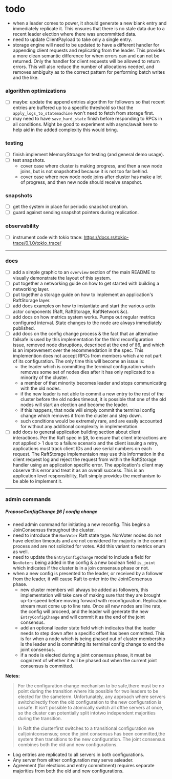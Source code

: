 todo
====
- when a leader comes to power, it should generate a new blank entry and immediately replicate it. This ensures that there is no stale data due to a recent leader election where there was uncommitted data.
- need to update ClientPayload to take only a single entry.
- storage engine will need to be updated to have a different handler for appending client requests and replicating from the leader. This provides a more clean semantic difference for when errors can and can not be returned. Only the handler for client requests will be allowed to return errors. This will also reduce the number of allocations needed, and removes ambiguity as to the correct pattern for performing batch writes and the like.

### algorithm optimizations
- [ ] maybe: update the append entries algorithm for followers so that recent entries are buffered up to a specific threshold so that the `apply_logs_to_statemachine` won't need to fetch from storage first.
- [ ] may need to have `save_hard_state` finish before responding to RPCs in all conditions. Might be good to experiment with async/await here to help aid in the added complexity this would bring.

### testing
- [ ] finish implement MemoryStroage for testing (and general demo usage).
- [ ] test snapshots.
    - cover case where cluster is making progress, and then a new node joins, but is not snapshotted because it is not too far behind.
    - cover case where new node node joins after cluster has make a lot of progress, and then new node should receive snapshot.

### snapshots
- [ ] get the system in place for periodic snapshot creation.
- [ ] guard against sending snapshot pointers during replication.

### observability
- [ ] instrument code with tokio trace: https://docs.rs/tokio-trace/0.1.0/tokio_trace/

----

### docs
- [ ] add a simple graphic to an `overview` section of the main README to visually demonstrate the layout of this system.
- [ ] put together a networking guide on how to get started with building a networking layer.
- [ ] put together a storage guide on how to implement an application's RaftStorage layer.
- [ ] add docs examples on how to instantiate and start the various actix actor components (Raft, RaftStorage, RaftNetwork &c).
- [ ] add docs on how metrics system works. Pumps out regular metrics configured interval. State changes to the node are always immediately published.
- [ ] add docs on the config change process & the fact that an alternative failsafe is used by this implementation for the third reconfiguration issue, removed node disruptions, described at the end of §6, and which is an improvement over the recommendation in the spec. This implemention does not accept RPCs from members which are not part of its configuration. The only time this will become an issue is:
    - the leader which is committing the terminal configuration which removes some set of nodes dies after it has only replicated to a minority of the cluster.
    - a member of that minority becomes leader and stops communicating with the old nodes.
    - if the new leader is not able to commit a new entry to the rest of the cluster before the old nodes timeout, it is possible that one of the old nodes will start an election and become the leader.
    - if this happens, that node will simply commit the terminal config change which removes it from the cluster and step down.
    - such conditions would be extremely rare, and are easily accounted for without any additional complexity in implementation.
- [ ] add docs to general application building section about client interactions. Per the Raft spec in §8, to ensure that client interactions are not applied > 1 due to a failure scenario and the client issuing a retry, applications must track client IDs and use serial numbers on each request. The RaftStorage implementaion may use this information in the client request log and reject the request from within the RaftStorage handler using an application specific error. The application's client may observe this error and treat it as an overall success. This is an application level responsibility, Raft simply provides the mechanism to be able to implement it.

----

### admin commands
##### ProposeConfigChange §6 | config change
- need admin command for initiating a new reconfig. This begins a JoinConsensus throughout the cluster.
- need to introduce the `NonVoter` Raft state type. NonVoter nodes do not have election timeouts and are not considered for majority in the commit process and are not solicited for votes. Add this variant to metrics enum as well.
- need to update the `EntryConfigChange` model to include a field for `NonVoters` being added in the config & a new boolean field `is_joint` which indicates if the cluster is in a join consensus phase or not.
- when a new config is presented to the leader, or received by a follower from the leader, it will cause Raft to enter into the JointConsensus phase.
    - new cluster members will always be added as followers, this implementation will take care of making sure that they are brought up-to-speed before moving forward with reconfiguration. Replication stream must come up to line rate. Once all new nodes are line rate, the config will proceed, and the leader will generate the new `EntryConfigChange` and will commit it as the end of the joint consensus.
    - add an optional leader state field which indicates that the leader needs to step down after a specific offset has been committed. This is for when a node which is being phased out of cluster membership is the leader and is committing its terminal config change to end the joint consensus.
    - if a node is elected during a joint consensus phase, it must be cognizent of whether it will be phased out when the current joint consensus is committed.

**Notes:**
> For the configuration change mechanism to be safe,there must be no point during the transition where itis possible for two leaders to be elected for the sameterm. Unfortunately, any approach where servers switchdirectly from the old configuration to the new configuration is unsafe. It isn’t possible to atomically switch all ofthe servers at once, so the cluster can potentially split intotwo independent majorities during the transition.

> In Raft the clusterfirst switches to a transitional configuration we calljointconsensus; once the joint consensus has been committed,the system then transitions to the new configuration. The joint consensus combines both the old and new configurations.

- Log entries are replicated to all servers in both configurations.
- Any server from either configuration may serve asleader.
- Agreement (for elections and entry commitment) requires separate majorities from both the old and new configurations.
